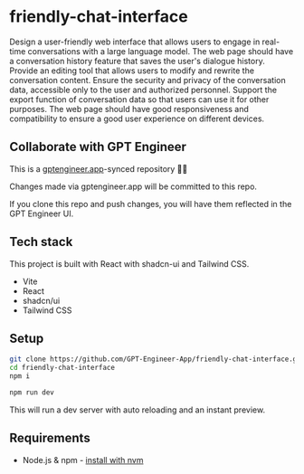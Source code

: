 # friendly-chat-interface

Design a user-friendly web interface that allows users to engage in real-time conversations with a large language model.
The web page should have a conversation history feature that saves the user's dialogue history.
Provide an editing tool that allows users to modify and rewrite the conversation content.
Ensure the security and privacy of the conversation data, accessible only to the user and authorized personnel.
Support the export function of conversation data so that users can use it for other purposes.
The web page should have good responsiveness and compatibility to ensure a good user experience on different devices.

## Collaborate with GPT Engineer

This is a [gptengineer.app](https://gptengineer.app)-synced repository 🌟🤖

Changes made via gptengineer.app will be committed to this repo.

If you clone this repo and push changes, you will have them reflected in the GPT Engineer UI.

## Tech stack

This project is built with React with shadcn-ui and Tailwind CSS.

- Vite
- React
- shadcn/ui
- Tailwind CSS

## Setup

```sh
git clone https://github.com/GPT-Engineer-App/friendly-chat-interface.git
cd friendly-chat-interface
npm i
```

```sh
npm run dev
```

This will run a dev server with auto reloading and an instant preview.

## Requirements

- Node.js & npm - [install with nvm](https://github.com/nvm-sh/nvm#installing-and-updating)
